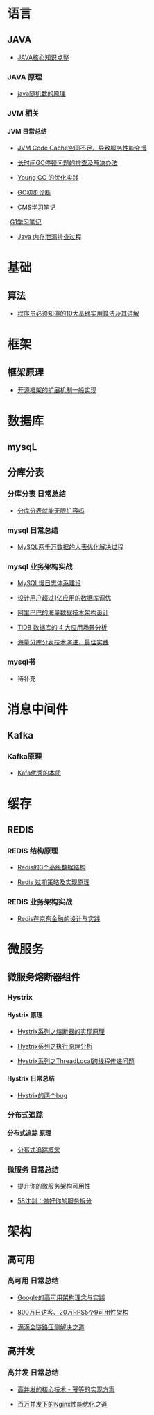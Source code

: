 # 语言
## JAVA
- [JAVA核心知识点整](https://github.com/liangxiong/liang.tech/blob/master/java/JAVA核心知识点整理.pdf)


### JAVA 原理
- [java随机数的原理](https://mp.weixin.qq.com/s?__biz=MzIwMzY1OTU1NQ==&mid=2247484717&idx=1&sn=2c49b618b24f3fb92847313e5dfad957)



### JVM 相关

#### JVM 日常总结
- [JVM Code Cache空间不足，导致服务性能变慢](https://mp.weixin.qq.com/s?__biz=MzIwMzY1OTU1NQ==&mid=2247485853&idx=1&sn=3d52c9ac77fc237b55676ad0ad7c9f28)

- [长时间GC停顿问题的排查及解决办法](https://mp.weixin.qq.com/s?__biz=MzIwMzY1OTU1NQ==&mid=2247485779&idx=1&sn=a75848cf84fa412ffa3b54c1f7962d37)

- [Young GC 的优化实践](https://mp.weixin.qq.com/s?__biz=MzIwMzY1OTU1NQ==&mid=2247485580&idx=1&sn=6f4e99648a22e428e5e2aa5ee3d171c8)

- [GC初步诊断](https://mp.weixin.qq.com/s?__biz=MzIwMzY1OTU1NQ==&mid=2247484458&idx=1&sn=09ab6cd3b4187df5bc6e693df57778d5)

- [CMS学习笔记](https://mp.weixin.qq.com/s?__biz=MzIwMzY1OTU1NQ==&mid=2247484991&idx=1&sn=872185aa00313d55dfe6ae719add14d0)

-[G1学习笔记](https://mp.weixin.qq.com/s?__biz=MzIwMzY1OTU1NQ==&mid=2247485089&idx=1&sn=77a4940ddc174fa3d076347164062a7e)

- [Java 内存泄漏排查过程](https://mp.weixin.qq.com/s?__biz=MzIwMzY1OTU1NQ==&mid=2247485100&idx=1&sn=c98df81d8ce7518f56f2543c1b426c14)




# 基础
## 算法
- [程序员必须知道的10大基础实用算法及其讲解](https://mp.weixin.qq.com/s?__biz=MjM5MzMyNzg0MA==&mid=200217851&idx=2&sn=1991c3ce2c01ae9c7c40234de61be830)




# 框架

## 框架原理
- [开源框架的扩展机制一般实现](https://mp.weixin.qq.com/s?__biz=MzIwMzY1OTU1NQ==&mid=2247484695&idx=1&sn=b1b07370e72d8a8a5e16c2d689fbe6de)

# 数据库
## mysqL


## 分库分表

### 分库分表 日常总结
- [分库分表就能无限扩容吗](https://mp.weixin.qq.com/s?__biz=MzAxNjM2MTk0Ng==&mid=2247486393&idx=1&sn=badba03f76c08a485c9b536b85814a89)


### mysql 日常总结
- [MySQL两千万数据的大表优化解决过程](https://mp.weixin.qq.com/s?__biz=MzAxNDMwMTMwMw==&mid=2247490617&idx=1&sn=d4de94a4647c9b0f725fb56abf312b8a)

### mysql 业务架构实战
- [MySQL慢日志体系建设](https://mp.weixin.qq.com/s?__biz=MzI1NDc5MzIxMw==&mid=2247484756&idx=1&sn=28d59887f036dcae0b1a61e8d1d6c760)

- [设计用户超过1亿应用的数据库调优](https://yq.aliyun.com/articles/5574)

- [阿里巴巴的海量数据技术架构设计](https://mp.weixin.qq.com/s?__biz=MzAwNjQwNzU2NQ==&mid=401045357&idx=3&sn=9600145e7ffbc6fc5bfab1929b7f2d47)

- [TiDB 数据库的 4 大应用场景分析](https://mp.weixin.qq.com/s?__biz=MzIwMzY1OTU1NQ==&mid=2247485495&idx=1&sn=1a7f665dd88363fc67454e72d9995d5d)

- [海量分库分表技术演进，最佳实践](https://mp.weixin.qq.com/s?__biz=MzIwMzY1OTU1NQ==&mid=2247484640&idx=1&sn=053ed4f608e127861a2a7b6d4f27f598)


### mysql书
- 待补充

# 消息中间件
## Kafka
### Kafka原理
- [Kafa优秀的本质](https://mp.weixin.qq.com/s?__biz=MzIwMzY1OTU1NQ==&mid=2247484498&idx=1&sn=a0b94d5696d5654b67b782ab61a8d7f5)


# 缓存
##  REDIS

### REDIS 结构原理
- [Redis的3个高级数据结构](https://mp.weixin.qq.com/s?__biz=MzIwMzY1OTU1NQ==&mid=2247484486&idx=1&sn=ad858b953ff16a524cd3d824ea24ca01)

- [Redis 过期策略及实现原理](https://mp.weixin.qq.com/s?__biz=MzIwMzY1OTU1NQ==&mid=2247485505&idx=1&sn=caccb829eca67a150c76a343945cafd5)

### REDIS 业务架构实战
- [Redis在京东金融的设计与实践](https://mp.weixin.qq.com/s?__biz=MzI4MTY5NTk4Ng==&mid=2247489296&idx=1&sn=c6d48dac5722d7de14aa2eb6d94d5c06)


# 微服务

## 微服务熔断器组件

### Hystrix
#### Hystrix 原理
- [Hystrix系列之熔断器的实现原理
](https://mp.weixin.qq.com/s?__biz=MzIwMzY1OTU1NQ==&mid=2247484489&idx=1&sn=2c040f79e1a5ec55d9b658f0fd3229ac)

- [Hystrix系列之执行原理分析](https://mp.weixin.qq.com/s?__biz=MzIwMzY1OTU1NQ==&mid=2247484425&idx=1&sn=dd34cb1f7a5ba0c66c7cf1096433c767)

- [Hystrix系列之ThreadLocal跨线程传递问题
](https://mp.weixin.qq.com/s?__biz=MzIwMzY1OTU1NQ==&mid=2247484515&idx=1&sn=6a9097174aa0e8214db1e167a347ccd2)

#### Hystrix 日常总结
- [Hystrix的两个bug](https://mp.weixin.qq.com/s?__biz=MzIwMzY1OTU1NQ==&mid=2247484549&idx=1&sn=24f2b98bf2249832ca8396f705b381a8)


### 分布式追踪
#### 分布式追踪 原理
- [分布式追踪概念](https://github.com/liangxiong/liang.tech/blob/master/micro_service/trace/0401.md)



### 微服务 日常总结
- [提升你的微服务架构可用性](https://mp.weixin.qq.com/s?__biz=MzI4MTY5NTk4Ng==&mid=2247489302&idx=1&sn=4e7082ce4aed16e4db7dd402cf4ab0da)

- [58沈剑：做好你的服务拆分](https://mp.weixin.qq.com/s?__biz=MzI4MTY5NTk4Ng==&mid=2247489294&idx=1&sn=b5020776862ebd3c13763ff5d787a49d)


# 架构
## 高可用

### 高可用 日常总结
- [Google的高可用架构理念与实践](https://mp.weixin.qq.com/s?__biz=MzAwMDU1MTE1OQ==&mid=402738153&idx=1&sn=af5e76aad269799e517607cdc2cfaf06)

- [800万日访客、20万RPS5个9可用性架构](https://mp.weixin.qq.com/s?__biz=MjM5MjAwODM4MA==&mid=200097850&idx=1&sn=1851f0b649abae8993838b11b1248596)

- [滴滴全链路压测解决之道](https://mp.weixin.qq.com/s?__biz=MzAxNjM2MTk0Ng==&mid=2247486965&idx=1&sn=6307de0043d701ec27e81a1fdcf914bf)


## 高并发

### 高并发 日常总结
- [高并发的核心技术 - 幂等的实现方案](https://mp.weixin.qq.com/s?__biz=MzIwMzY1OTU1NQ==&mid=2247485646&idx=1&sn=268286c1d930d3eb3bb102275d8940d7)

- [百万并发下的Nginx性能优化之道](https://mp.weixin.qq.com/s?__biz=MzIwMzY1OTU1NQ==&mid=2247484774&idx=1&sn=e588f5925213c115a13deac2be300e68)
